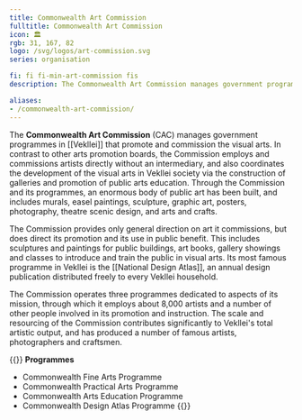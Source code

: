 ```yaml
---
title: Commonwealth Art Commission
fulltitle: Commonwealth Art Commission
icon: 🏛️
rgb: 31, 167, 82
logo: /svg/logos/art-commission.svg
series: organisation

fi: fi fi-min-art-commission fis
description: The Commonwealth Art Commission manages government programmes in Vekllei that promote and commission the visual arts.

aliases:
- /commonwealth-art-commission/
---
```

The <span class="fi fi-min-art-commission fis"></span> **Commonwealth Art Commission** (CAC) manages government programmes in [[Vekllei]] that promote and commission the visual arts. In contrast to other arts promotion boards, the Commission employs and commissions artists directly without an intermediary, and also coordinates the development of the visual arts in Vekllei society via the construction of galleries and promotion of public arts education. Through the Commission and its programmes, an enormous body of public art has been built, and includes murals, easel paintings, sculpture, graphic art, posters, photography, theatre scenic design, and arts and crafts.

The Commission provides only general direction on art it commissions, but does direct its promotion and its use in public benefit. This includes sculptures and paintings for public buildings, art books, gallery showings and classes to introduce and train the public in visual arts. Its most famous programme in Vekllei is the [[National Design Atlas]], an annual design publication distributed freely to every Vekllei household.

The Commission operates three programmes dedicated to aspects of its mission, through which it employs about 8,000 artists and a number of other people involved in its promotion and instruction. The scale and resourcing of the Commission contributes significantly to Vekllei's total artistic output, and has produced a number of famous artists, photographers and craftsmen.

{{<note>}}
**Programmes**
* Commonwealth Fine Arts Programme
* Commonwealth Practical Arts Programme
* Commonwealth Arts Education Programme
* Commonwealth Design Atlas Programme
{{</note>}}